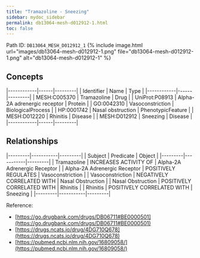 ```yaml
---
title: "Tramazoline - Sneezing"
sidebar: mydoc_sidebar
permalink: db13064-mesh-d012912-1.html
toc: false 
---
```



Path ID: `DB13064_MESH_D012912_1`
{% include image.html url="images/db13064-mesh-d012912-1.png" file="db13064-mesh-d012912-1.png" alt="db13064-mesh-d012912-1" %}

## Concepts

|------------|------|---------|
| Identifier | Name | Type    |
|------------|------|---------|
| MESH:C005370 | Tramazoline | Drug |
| UniProt:P08913 | Alpha-2A adrenergic receptor | Protein |
| GO:0042310 | Vasoconstriction | BiologicalProcess |
| HP:0001742 | Nasal obstruction | PhenotypicFeature |
| MESH:D012220 | Rhinitis | Disease |
| MESH:D012912 | Sneezing | Disease |
|------------|------|---------|

## Relationships

|---------|-----------|---------|
| Subject | Predicate | Object  |
|---------|-----------|---------|
| Tramazoline | INCREASES ACTIVITY OF | Alpha-2A Adrenergic Receptor |
| Alpha-2A Adrenergic Receptor | POSITIVELY REGULATES | Vasoconstriction |
| Vasoconstriction | NEGATIVELY CORRELATED WITH | Nasal Obstruction |
| Nasal Obstruction | POSITIVELY CORRELATED WITH | Rhinitis |
| Rhinitis | POSITIVELY CORRELATED WITH | Sneezing |
|---------|-----------|---------|

Reference: 
  - [https://go.drugbank.com/drugs/DB06711#BE0000501](https://go.drugbank.com/drugs/DB06711#BE0000501)
  - [https://drugs.ncats.io/drug/4DG710Q678](https://drugs.ncats.io/drug/4DG710Q678)
  - [https://pubmed.ncbi.nlm.nih.gov/16809058/](https://pubmed.ncbi.nlm.nih.gov/16809058/)

